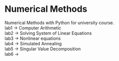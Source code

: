 # Numerical Methods
Numerical Methods with Python for university course.  
lab1 -> Computer Arithmetic  
lab2 -> Solving System of Linear Equations  
lab3 -> Nonlinear equations  
lab4 -> Simulated Annealing  
lab5 -> Singular Value Decomposition  
lab6 -> 
